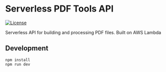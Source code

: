 # Serverless PDF Tools API
[![License](http://img.shields.io/:license-mit-blue.svg)](https://github.com/anttiviljami/serverless-pdf-tools-api/blob/master/LICENSE)

Serverless API for building and processing PDF files. Built on AWS Lambda

## Development

```
npm install
npm run dev
```

